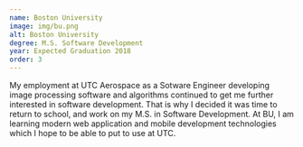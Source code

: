 ```yaml
---
name: Boston University
image: img/bu.png
alt: Boston University
degree: M.S. Software Development
year: Expected Graduation 2018
order: 3
---
```


My employment at UTC Aerospace as a Sotware Engineer developing image processing software and algorithms continued to get me further interested in software development.
That is why I decided it was time to return to school, and work on my M.S. in Software Development.
At BU, I am learning modern web application and mobile development technologies which I hope to be able to put to use at UTC.
